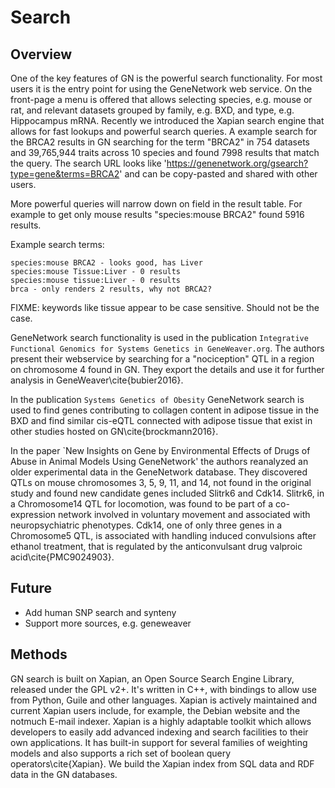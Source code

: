 # Search

## Overview

One of the key features of GN is the powerful search functionality. For most users it is the entry point for using the GeneNetwork web service. On the front-page a menu is offered that allows selecting species, e.g. mouse or rat, and relevant datasets grouped by family, e.g. BXD, and type, e.g. Hippocampus mRNA.
Recently we introduced the Xapian search engine that allows for fast lookups and powerful search queries.
A example search for the BRCA2 results in GN searching for the term "BRCA2" in 754 datasets and 39,765,944 traits across 10 species and found 7998 results that match the query.
The search URL looks like 'https://genenetwork.org/gsearch?type=gene&terms=BRCA2' and can be copy-pasted and shared with other users.

More powerful queries will narrow down on field in the result table. For example to get only mouse results "species:mouse BRCA2" found 5916 results.

Example search terms:

```
species:mouse BRCA2 - looks good, has Liver
species:mouse Tissue:Liver - 0 results
species:mouse tissue:Liver - 0 results
brca - only renders 2 results, why not BRCA2?
```

FIXME: keywords like tissue appear to be case sensitive. Should not be the case.

GeneNetwork search functionality is used in the publication `Integrative Functional Genomics for Systems Genetics in GeneWeaver.org`. The authors present their webservice by searching for a "nociception" QTL in a region on chromosome 4 found in GN. They export the details and use it for further analysis in GeneWeaver\cite{bubier2016}.

In the publication `Systems Genetics of Obesity` GeneNetwork search is used to find genes contributing to collagen content in adipose tissue in the BXD and find similar cis-eQTL connected with adipose tissue that exist in other studies hosted on GN\cite{brockmann2016}.

In the paper `New Insights on Gene by Environmental Effects of Drugs of Abuse in Animal Models Using GeneNetwork' the authors reanalyzed an older experimental data in the GeneNetwork database.
They discovered QTLs on mouse chromosomes 3, 5, 9, 11, and 14, not found in the original study
and found new candidate genes included Slitrk6 and Cdk14. Slitrk6, in a Chromosome14 QTL for locomotion, was found to be part of a co-expression network involved in voluntary movement and associated with neuropsychiatric phenotypes. Cdk14, one of only three genes in a Chromosome5 QTL, is associated with handling induced convulsions after ethanol treatment, that is regulated by the anticonvulsant drug valproic acid\cite{PMC9024903}.

## Future

* Add human SNP search and synteny
* Support more sources, e.g. geneweaver

## Methods

GN search is built on Xapian, an Open Source Search Engine Library, released under the GPL v2+. It's written in C++, with bindings to allow use from Python, Guile and other languages.
Xapian is actively maintained and current Xapian users include, for example, the Debian website and the notmuch E-mail indexer.
Xapian is a highly adaptable toolkit which allows developers to easily add advanced indexing and search facilities to their own applications. It has built-in support for several families of weighting models and also supports a rich set of boolean query operators\cite{Xapian}.
We build the Xapian index from SQL data and RDF data in the GN databases.
